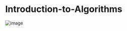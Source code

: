 # Introduction-to-Algorithms
![image](https://img.shields.io/github/contributors/WeiduoS/Introduction-to-Algorithms.svg)
